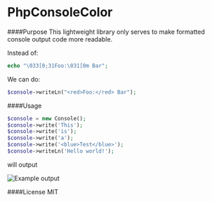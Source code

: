 # PhpConsoleColor

####Purpose
This lightweight library only serves to make formatted console output code more readable.

Instead of:
```php
echo "\033[0;31Foo:\031[0m Bar";
```
We can do:
```php
$console->writeLn("<red>Foo:</red> Bar");
```

####Usage
```php
$console = new Console();
$console->write('This');
$console->write('is');
$console->write('a');
$console->write('<blue>Test</blue>');
$console->writeLn('Hello world!');
```
will output

![Example output](http://i.imgur.com/jmJe8vu.png)

####License
MIT
